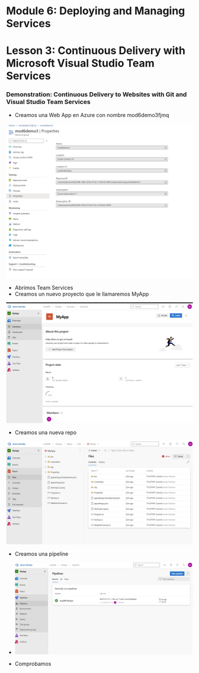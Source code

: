 # Module 6: Deploying and Managing Services

# Lesson 3: Continuous Delivery with Microsoft Visual Studio Team Services

### Demonstration: Continuous Delivery to Websites with Git and Visual Studio Team Services

- Creamos una Web App en Azure con nombre mod6demo3fjmq

![](./img/Captura1.jpg)

- Abrimos Team Services
- Creamos un nuevo proyecto que le llamaremos MyApp

![](./img/Captura2.jpg)

- Creamos una nueva repo

![](./img/Captura4.jpg)

- Creamos una pipeline
- ![](./img/Captura3.jpg)

- Comprobamos